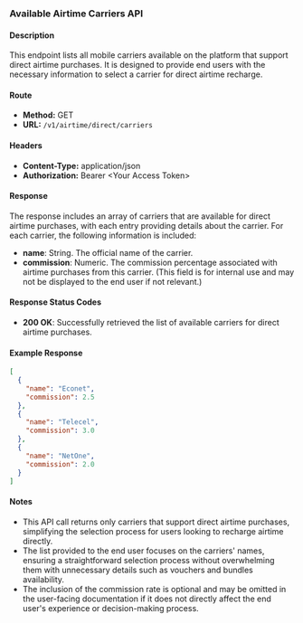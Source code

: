### Available Airtime Carriers API

#### Description
This endpoint lists all mobile carriers available on the platform that support direct airtime purchases. It is designed to provide end users with the necessary information to select a carrier for direct airtime recharge.

#### Route
- **Method:** GET
- **URL:** `/v1/airtime/direct/carriers`

#### Headers
- **Content-Type:** application/json
- **Authorization:** Bearer \<Your Access Token\>

#### Response
The response includes an array of carriers that are available for direct airtime purchases, with each entry providing details about the carrier. For each carrier, the following information is included:
- **name**: String. The official name of the carrier.
- **commission**: Numeric. The commission percentage associated with airtime purchases from this carrier. (This field is for internal use and may not be displayed to the end user if not relevant.)

#### Response Status Codes
- **200 OK**: Successfully retrieved the list of available carriers for direct airtime purchases.

#### Example Response
```json
[
  {
    "name": "Econet",
    "commission": 2.5
  },
  {
    "name": "Telecel",
    "commission": 3.0
  },
  {
    "name": "NetOne",
    "commission": 2.0
  }
]
```

#### Notes
- This API call returns only carriers that support direct airtime purchases, simplifying the selection process for users looking to recharge airtime directly.
- The list provided to the end user focuses on the carriers' names, ensuring a straightforward selection process without overwhelming them with unnecessary details such as vouchers and bundles availability.
- The inclusion of the commission rate is optional and may be omitted in the user-facing documentation if it does not directly affect the end user's experience or decision-making process.